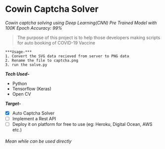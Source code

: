 # Cowin Captcha Solver
*Cowin captcha solving using Deep Learning(CNN)*
*Pre Trained Model with 100K Epoch*
*Accuracy: 99%*

> The purpose of this project is to help those developers making scripts for auto booking of COVID-19 Vaccine

```
***Usage-***
1. Convert the SVG data recieved from server to PNG data
2. Rename the file to captcha.png
3. run the solve.py
```

***Tech Used-***
- Python
- Tensorflow (Keras)
- Open CV

***Target-***
- [x] Auto Captcha Solver
- [ ] Implement a Rest API
- [ ] Deploy it on platform for free to use (eg: Heroku, Digital Ocean, AWS etc.)

###### Mean while can be used directly
